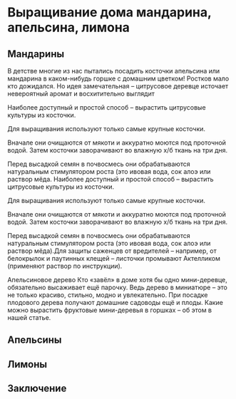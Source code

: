# Выращивание дома мандарина, апельсина, лимона

## Мандарины

В детстве многие из нас пытались посадить косточки апельсина или мандарина в каком-нибудь горшке с домашним цветком! Ростков мало кто дожидался. Но идея замечательная – цитрусовое деревце источает невероятный аромат и восхитительно выглядит

Наиболее доступный и простой способ – вырастить цитрусовые культуры из косточки.

Для выращивания используют только самые крупные косточки.

Вначале они очищаются от мякоти и аккуратно моются под проточной водой. Затем косточки заворачивают во влажную х/б ткань на три дня.

Перед высадкой семян в почвосмесь они обрабатываются натуральным стимулятором роста (это ивовая вода, сок алоэ или раствор мёда.
Наиболее доступный и простой способ – вырастить цитрусовые культуры из косточки.

Для выращивания используют только самые крупные косточки.

Вначале они очищаются от мякоти и аккуратно моются под проточной водой. Затем косточки заворачивают во влажную х/б ткань на три дня.

Перед высадкой семян в почвосмесь они обрабатываются натуральным стимулятором роста (это ивовая вода, сок алоэ или раствор мёда).Для защиты саженцев от вредителей – например, от белокрылок и паутинных клещей – листочки промывают Актелликом (применяют раствор по инструкции).

Апельсиновое дерево
Кто «завёл» в доме хотя бы одно мини-деревце, обязательно высаживает ещё парочку. Ведь дерево в миниатюре – это не только красиво, стильно, модно и увлекательно. При посадке плодового дерева получают домашние садоводы ещё и плоды. Какие можно вырастить фруктовые мини-деревья в горшках – об этом в нашей статье.

## Апельсины

## Лимоны

## Заключение
